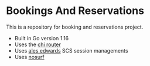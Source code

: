 # Bookings And Reservations

This is a repository for booking and reservations project.

- Built in Go version 1.16
- Uses the [chi router](https://github.com/go-chi/chi/v5)
- Uses [ales edwards](https://github.com/alexedwards/scs/v2) SCS session managements
- Uses [nosurf](https://github.com/justinas/nosurf)
